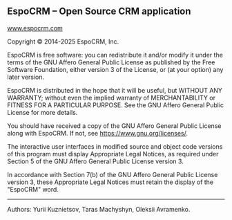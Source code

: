 ## EspoCRM – Open Source CRM application

www.espocrm.com

Copyright © 2014-2025 EspoCRM, Inc.

EspoCRM is free software: you can redistribute it and/or modify it under the terms of the GNU Affero General Public License as published by the Free Software Foundation, either version 3 of the License, or (at your option) any later version.

EspoCRM is distributed in the hope that it will be useful, but WITHOUT ANY WARRANTY; without even the implied warranty of MERCHANTABILITY or FITNESS FOR A PARTICULAR PURPOSE. See the GNU Affero General Public License for more details.

You should have received a copy of the GNU Affero General Public License along with EspoCRM. If not, see https://www.gnu.org/licenses/.

The interactive user interfaces in modified source and object code versions of this program must display Appropriate Legal Notices, as required under Section 5 of the GNU Affero General Public License version 3.

In accordance with Section 7(b) of the GNU Affero General Public License version 3, these Appropriate Legal Notices must retain the display of the "EspoCRM" word.

---

Authors: Yurii Kuznietsov, Taras Machyshyn, Oleksii Avramenko.

